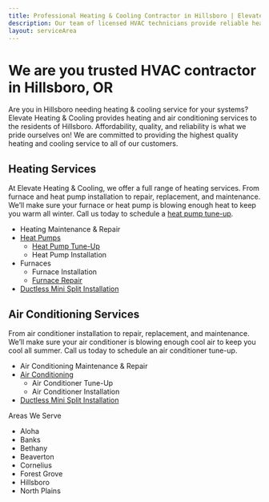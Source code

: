 ```yaml
---
title: Professional Heating & Cooling Contractor in Hillsboro | Elevate Heating & Cooling, Inc
description: Our team of licensed HVAC technicians provide reliable heating and air conditioning services Hillsboro, OR.
layout: serviceArea
---
```


# We are you trusted HVAC contractor in Hillsboro, OR

Are you in Hillsboro needing heating & cooling service for your systems? Elevate Heating & Cooling provides heating and air conditioning services to the residents of Hillsboro. Affordability, quality, and reliability is what we pride ourselves on! We are committed to providing the highest quality heating and cooling service to all of our customers.

## Heating Services

At Elevate Heating & Cooling, we offer a full range of heating services. From furnace and heat pump installation to repair, replacement, and maintenance. We’ll make sure your furnace or heat pump is blowing enough heat to keep you warm all winter. Call us today to schedule a [heat pump tune-up](../../heat-pump-tune-up).

- Heating Maintenance & Repair
- [Heat Pumps](../../heat-pumps)
	- [Heat Pump Tune-Up](../../heat-pump-tune-up)
	- Heat Pump Installation
- Furnaces
	- Furnace Installation
	- [Furnace Repair](../../hillsboro-furnace-repair)
- [Ductless Mini Split Installation](../../ductless-mini-split-installations)

## Air Conditioning Services

From air conditioner installation to repair, replacement, and maintenance. We’ll make sure your air conditioner is blowing enough cool air to keep you cool all summer. Call us today to schedule an air conditioner tune-up.

- Air Conditioning Maintenance & Repair
- [Air Conditioning](../../air-conditioning)
	- Air Conditioner Tune-Up
	- Air Conditioner Installation
- [Ductless Mini Split Installation](../../ductless-mini-split-installations)

Areas We Serve

- Aloha
- Banks
- Bethany
- Beaverton
- Cornelius
- Forest Grove
- Hillsboro
- North Plains